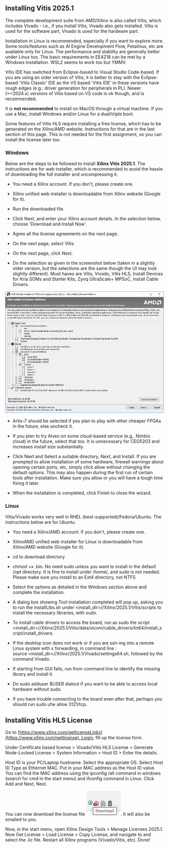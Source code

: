 ## Installing Vitis 2025.1

The complete development suite from AMD/Xilinx is also called Vitis, which includes Vivado - i.e., if you install Vitis, Vivado also gets installed. Vitis is used for the software part, Vivado is used for the hardware part.

Installation in Linux is recommended, especially if you want to explore more. Some tools/features such as AI Engine Development Flow, Petalinux, etc are available only for Linux. The performance and stability are generally better under Linux too. The basic requirements in EE4218 can be met by a Windows installation. WSL2 seems to work too but YMMV.

Vitis IDE has switched from Eclipse-based to Visual Studio Code-based. If you are using an older version of Vitis, it is better to stay with the Eclipse-based 'Vitis Classic' IDE as the VS based 'Vitis IDE' in these versions have rough edges (e.g.: driver generation for peripherals in PL). Newer (>=2024.x) versions of Vitis based on VS code is ok though, and is recommended.

It is **not recommended** to install on MacOS through a virtual machine. If you use a Mac, install Windows and/or Linux for a dual/triple boot.

Some features of Vitis HLS require installing a free license, which has to be generated on the Xilinx/AMD website. Instructions for that are in the last section of this page. This is not needed for the first assignment, so you can install the license later too.

### Windows

Below are the steps to be followed to install **Xilinx Vitis 2025.1**. The instructions are for web installer, which is recommended to avoid the hassle of downloading the full installer and uncompressing it.

* You need a Xilinx account. If you don't, please create one.

* Xilinx unified web installer is downloadable from Xilinx website (Google for it).

* Run the downloaded file.

* Click Next, and enter your Xilinx account details. In the selection below, choose 'Download and Install Now'.

* Agree all the license agreements on the next page.

* On the next page, select Vitis.

* On the next page, click Next.

* Do the selection as given in the screenshot below (taken in a slightly older version, but the selections are the same though the UI may look slightly different). Must haves are Vitis, Vivado, Vitis HLS, Install Devices for Kria SOMs and Starter Kits, Zynq UltraScale+ MPSoC, Install Cable Drivers.

![](Vivado_Install/Device_Selection.png)

* Artix-7 should be selected if you plan to play with other cheaper FPGAs in the future, else uncheck it.

* If you plan to try Alveo on some cloud-based service (e.g., Nimbix cloud) in the future, select that too. It is unnecessary for CEG5203 and increases install size substantially.

* Click Next and Select a suitable directory, Next, and Install. If you are prompted to allow installation of some hardware, firewall warnings about opening certain ports, etc, simply click allow without changing the default options. This may also happen during the first run of certain tools after installation. Make sure you allow or you will have a tough time fixing it later.

* When the installation is completed, click Finish to close the wizard.

### Linux

Vitis/Vivado works very well in RHEL (best-supported)/Fedora/Ubuntu. The instructions below are for Ubuntu.

* You need a Xilinx/AMD account. If you don't, please create one.

* XilinxAMD unified web installer for Linux is downloadable from Xilinx/AMD website (Google for it).

* cd to download directory

* chmod +x .bin. No need sudo unless you want to install in the default /opt directory. It is fine to install under /home/, and sudo is not needed. Please make sure you install to an Ext4 directory, not NTFS.

* Select the options as detailed in the Windows section above and complete the installation.

* A dialog box showing Tool installation completed will pop up, asking you to run the installLibs.sh under <install_dir>//Xilinx/2025.1/Vitis/scripts to install the necessary libraries, with sudo.

* To install cable drivers to access the board, run as sudo the script <install_dir>//Xilinx/2025.1/Vitis/data/xicom/cable\_drivers/lin64/install\_script/install\_drivers.

* If the desktop icon does not work or if you are ssh-ing into a remote Linux system with x forwarding, in command line : source <install_dir>//Xilinx/2025.1/Vivado/settings64.sh, followed by the command Vivado.

* If starting from GUI fails, run from command line to identify the missing library and install it.

* Do sudo adduser $USER dialout if you want to be able to access local hardware without sudo.

* If you have trouble connecting to the board even after that, perhaps you should run sudo ufw allow 3121/tcp.

## Installing Vitis HLS License

Go to [https://www.xilinx.com/getlicenseLinks](https://www.xilinx.com/getlicense). Login, fill up the license form.

Under Certificate based license > Vivado/Vitis HLS License > Generate Node-Locked License > System Information > Host ID > Enter the details.

Host ID is your PC/Laptop hostname. Select the appropriate OS. Select Host ID Type as Ethernet MAC. Put in your MAC address as the Host ID value. You can find the MAC address using the ipconfig /all command in windows (search for cmd in the start menu) and ifconfig command in Linux. Click Add and Next, Next.

You can now download the license file ![](Vivado_Install/License_Download.png). It will also be emailed to you.

Now, in the start menu, open Xilinx Design Tools > Manage Licenses 2025.1. Now Get License > Load License > Copy License, and navigate to and select the .lic file. Restart all Xilinx programs (Vivado/Vitis, etc). Done!
